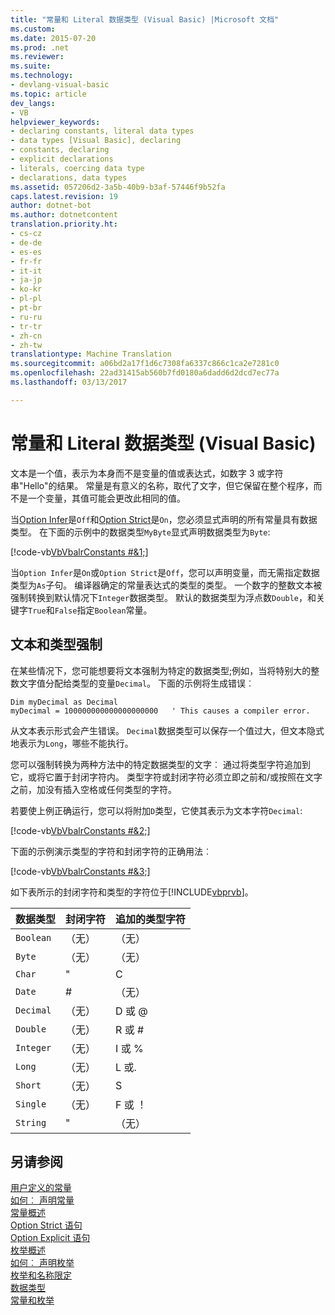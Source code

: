 ```yaml
---
title: "常量和 Literal 数据类型 (Visual Basic) |Microsoft 文档"
ms.custom: 
ms.date: 2015-07-20
ms.prod: .net
ms.reviewer: 
ms.suite: 
ms.technology:
- devlang-visual-basic
ms.topic: article
dev_langs:
- VB
helpviewer_keywords:
- declaring constants, literal data types
- data types [Visual Basic], declaring
- constants, declaring
- explicit declarations
- literals, coercing data type
- declarations, data types
ms.assetid: 057206d2-3a5b-40b9-b3af-57446f9b52fa
caps.latest.revision: 19
author: dotnet-bot
ms.author: dotnetcontent
translation.priority.ht:
- cs-cz
- de-de
- es-es
- fr-fr
- it-it
- ja-jp
- ko-kr
- pl-pl
- pt-br
- ru-ru
- tr-tr
- zh-cn
- zh-tw
translationtype: Machine Translation
ms.sourcegitcommit: a06bd2a17f1d6c7308fa6337c866c1ca2e7281c0
ms.openlocfilehash: 22ad31415ab560b7fd0180a6dadd6d2dcd7ec77a
ms.lasthandoff: 03/13/2017

---
```

# <a name="constant-and-literal-data-types-visual-basic"></a>常量和 Literal 数据类型 (Visual Basic)
文本是一个值，表示为本身而不是变量的值或表达式，如数字 3 或字符串"Hello"的结果。 常量是有意义的名称，取代了文字，但它保留在整个程序，而不是一个变量，其值可能会更改此相同的值。  
  
 当[Option Infer](../../../../visual-basic/language-reference/statements/option-infer-statement.md)是`Off`和[Option Strict](../../../../visual-basic/language-reference/statements/option-strict-statement.md)是`On`，您必须显式声明的所有常量具有数据类型。 在下面的示例中的数据类型`MyByte`显式声明数据类型为`Byte`:  
  
 [!code-vb[VbVbalrConstants #&1;](../../../../visual-basic/programming-guide/language-features/constants-enums/codesnippet/VisualBasic/constant-and-literal-data-types_1.vb)]  
  
 当`Option Infer`是`On`或`Option Strict`是`Off`，您可以声明变量，而无需指定数据类型为`As`子句。 编译器确定的常量表达式的类型的类型。 一个数字的整数文本被强制转换到默认情况下`Integer`数据类型。 默认的数据类型为浮点数`Double`，和关键字`True`和`False`指定`Boolean`常量。  
  
## <a name="literals-and-type-coercion"></a>文本和类型强制  
 在某些情况下，您可能想要将文本强制为特定的数据类型;例如，当将特别大的整数文字值分配给类型的变量`Decimal`。 下面的示例将生成错误︰  
  
```  
Dim myDecimal as Decimal  
myDecimal = 100000000000000000000   ' This causes a compiler error.  
```  
  
 从文本表示形式会产生错误。 `Decimal`数据类型可以保存一个值过大，但文本隐式地表示为`Long`，哪些不能执行。  
  
 您可以强制转换为两种方法中的特定数据类型的文字︰ 通过将类型字符追加到它，或将它置于封闭字符内。 类型字符或封闭字符必须立即之前和/或按照在文字之前，加没有插入空格或任何类型的字符。  
  
 若要使上例正确运行，您可以将附加`D`类型，它使其表示为文本字符`Decimal`:  
  
 [!code-vb[VbVbalrConstants #&2;](../../../../visual-basic/programming-guide/language-features/constants-enums/codesnippet/VisualBasic/constant-and-literal-data-types_2.vb)]  
  
 下面的示例演示类型的字符和封闭字符的正确用法︰  
  
 [!code-vb[VbVbalrConstants #&3;](../../../../visual-basic/programming-guide/language-features/constants-enums/codesnippet/VisualBasic/constant-and-literal-data-types_3.vb)]  
  
 如下表所示的封闭字符和类型的字符位于[!INCLUDE[vbprvb](../../../../csharp/programming-guide/concepts/linq/includes/vbprvb_md.md)]。  
  
|数据类型|封闭字符|追加的类型字符|  
|---|---|---|  
|`Boolean`|（无）|（无）|  
|`Byte`|（无）|（无）|  
|`Char`|"|C|  
|`Date`|#|（无）|  
|`Decimal`|（无）|D 或 @|  
|`Double`|（无）|R 或 #|  
|`Integer`|（无）|I 或 %|  
|`Long`|（无）|L 或.|  
|`Short`|（无）|S|  
|`Single`|（无）|F 或 ！|  
|`String`|"|（无）|  
  
## <a name="see-also"></a>另请参阅  
 [用户定义的常量](../../../../visual-basic/programming-guide/language-features/constants-enums/user-defined-constants.md)   
 [如何︰ 声明常量](../../../../visual-basic/programming-guide/language-features/constants-enums/how-to-declare-a-constant.md)   
 [常量概述](../../../../visual-basic/programming-guide/language-features/constants-enums/constants-overview.md)   
 [Option Strict 语句](../../../../visual-basic/language-reference/statements/option-strict-statement.md)   
 [Option Explicit 语句](../../../../visual-basic/language-reference/statements/option-explicit-statement.md)   
 [枚举概述](../../../../visual-basic/programming-guide/language-features/constants-enums/enumerations-overview.md)   
 [如何︰ 声明枚举](../../../../visual-basic/programming-guide/language-features/constants-enums/how-to-declare-enumerations.md)   
 [枚举和名称限定](../../../../visual-basic/programming-guide/language-features/constants-enums/enumerations-and-name-qualification.md)   
 [数据类型](../../../../visual-basic/language-reference/data-types/data-type-summary.md)   
 [常量和枚举](../../../../visual-basic/language-reference/constants-and-enumerations.md)

